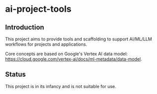 # ai-project-tools

## Introduction
This project aims to provide tools and scaffolding to support AI/ML/LLM workflows for projects and applications. 

Core concepts are based on Google's Vertex AI data model: https://cloud.google.com/vertex-ai/docs/ml-metadata/data-model.

## Status
This project is in its infancy and is not suitable for use.
